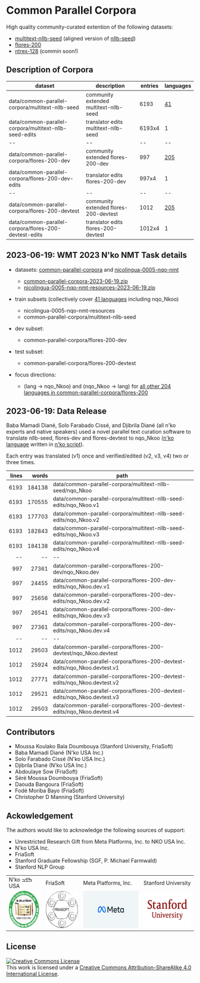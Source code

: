 # Common Parallel Corpora
High quality community-curated extention of the following datasets:
- [multitext-nllb-seed](https://github.com/common-parallel-corpora/multitext-nllb-seed) (aligned version of [nllb-seed](https://github.com/facebookresearch/flores/tree/main/nllb_seed))
- [flores-200](https://github.com/facebookresearch/flores/blob/main/flores200/README.md)  
- [ntrex-128](https://github.com/MicrosoftTranslator/NTREX) (commin soon!)


## Description of Corpora
|dataset                                                |description|entries|languages|
|--|--|--|--|
|data/common-parallel-corpora/multitext-nllb-seed       |community extended multitext-nllb-seed|6193|[41](data/common-parallel-corpora/lang-list-multitext-nllb-seed.md)|
|data/common-parallel-corpora/multitext-nllb-seed-edits |translator edits multitext-nllb-seed|6193x4|1|
|--|--|--|--|
|data/common-parallel-corpora/flores-200-dev            |community extended flores-200-dev|997|[205](data/common-parallel-corpora/lang-list-flores-200-dev.md)|
|data/common-parallel-corpora/flores-200-dev-edits      |translator edits flores-200-dev|997x4|1|
|--|--|--|--|
|data/common-parallel-corpora/flores-200-devtest        |community extended flores-200-devtest|1012|[205](data/common-parallel-corpora/lang-list-flores-200-devtest.md)|
|data/common-parallel-corpora/flores-200-devtest-edits  |translator edits flores-200-devtest|1012x4|1|


## 2023-06-19: WMT 2023 N'ko NMT Task details
- datasets: [common-parallel-corpora](https://github.com/common-parallel-corpora/common-parallel-corpora) and  [nicolingua-0005-nqo-nmt](https://github.com/mdoumbouya/nicolingua-0005-nqo-nmt-resources)
  - [common-parallel-corpora-2023-06-19.zip](https://github.com/common-parallel-corpora/common-parallel-corpora/archive/refs/tags/2023-06-19.zip)
  - [nicolingua-0005-nqo-nmt-resources-2023-06-19.zip](https://github.com/mdoumbouya/nicolingua-0005-nqo-nmt-resources/archive/refs/tags/2023-06-19.zip)


- train subsets (collectively cover [41 languages](https://github.com/common-parallel-corpora/common-parallel-corpora/blob/master/data/common-parallel-corpora/lang-list-multitext-nllb-seed.md) including nqo_Nkoo)
  - nicolingua-0005-nqo-nmt-resources
  - common-parallel-corpora/multitext-nllb-seed
- dev subset:
  - common-parallel-corpora/flores-200-dev
- test subset:
  - common-parallel-corpora/flores-200-devtest
- focus directions:
  - (lang -> nqo_Nkoo) and (nqo_Nkoo -> lang) for [all other 204 languages in common-parallel-corpora/flores-200](https://github.com/common-parallel-corpora/common-parallel-corpora/blob/master/data/common-parallel-corpora/lang-list-flores-200-dev.md)

## 2023-06-19: Data Release
Baba Mamadi Diané, Solo Farabado Cissé, and Djibrila Diané (all n'ko experts and native speakers) used a novel parallel text curation software to translate nllb-seed, flores-dev and flores-devtest to nqo_Nkoo ([n'ko language](https://en.wikipedia.org/wiki/N%27Ko_language) written in [n'ko script](https://en.wikipedia.org/wiki/N%27Ko_script)).

Each entry was translated (v1) once and verified/edited (v2, v3, v4) two or three times.


|lines|words|path|
|--:|--:|--|
|     6193 |   184138 | data/common-parallel-corpora/multitext-nllb-seed/nqo_Nkoo|
|     6193 |   170555 | data/common-parallel-corpora/multitext-nllb-seed-edits/nqo_Nkoo.v1|
|     6193 |   177703 | data/common-parallel-corpora/multitext-nllb-seed-edits/nqo_Nkoo.v2|
|     6193 |   182843 | data/common-parallel-corpora/multitext-nllb-seed-edits/nqo_Nkoo.v3|
|     6193 |   184138 | data/common-parallel-corpora/multitext-nllb-seed-edits/nqo_Nkoo.v4|
|--|--|--|
|      997 |    27361 | data/common-parallel-corpora/flores-200-dev/nqo_Nkoo.dev|
|      997 |    24455 | data/common-parallel-corpora/flores-200-dev-edits/nqo_Nkoo.dev.v1|
|      997 |    25656 | data/common-parallel-corpora/flores-200-dev-edits/nqo_Nkoo.dev.v2|
|      997 |    26541 | data/common-parallel-corpora/flores-200-dev-edits/nqo_Nkoo.dev.v3|
|      997 |    27361 | data/common-parallel-corpora/flores-200-dev-edits/nqo_Nkoo.dev.v4|
|--|--|--|
|     1012 |    29503 | data/common-parallel-corpora/flores-200-devtest/nqo_Nkoo.devtest|
|     1012 |    25924 | data/common-parallel-corpora/flores-200-devtest-edits/nqo_Nkoo.devtest.v1|
|     1012 |    27771 | data/common-parallel-corpora/flores-200-devtest-edits/nqo_Nkoo.devtest.v2|
|     1012 |    29521 | data/common-parallel-corpora/flores-200-devtest-edits/nqo_Nkoo.devtest.v3|
|     1012 |    29503 | data/common-parallel-corpora/flores-200-devtest-edits/nqo_Nkoo.devtest.v4|



## Contributors
- Moussa Koulako Bala Doumbouya (Stanford University, FriaSoft)
- Baba Mamadi Diané (N'ko USA Inc.)
- Solo Farabado Cissé (N'ko USA Inc.)
- Djibrila Diané (N'ko USA Inc.)
- Abdoulaye Sow (FriaSoft)
- Séré Moussa Doumbouya (FriaSoft)
- Daouda Bangoura (FriaSoft)
- Fodé Moriba Bayo (FriaSoft)
- Christopher D Manning (Stanford University)

## Ackowledgement
The authors would like to acknowledge the following sources of support:
- Unrestricted Research Gift from Meta Platforms, Inc. to NKO USA Inc.
- N'ko USA Inc.
- FriaSoft
- Stanford Graduate Fellowship (SGF, P. Michael Farmwald)
- Stanford NLP Group

<table>
  <tr>
    <td>
      N'ko ߒߞߏ USA
    </td>
    <td>
      FriaSoft
    </td>
    <td>
      Meta Platforms, Inc.
    </td>
    <td>
      Stanford University
    </td>
  </tr>
  <tr>
    <td>
      <img src='img/nko.png' height='100px' />
    </td>
    <td>
      <img src='img/friasoft.png' height='100px' />
    </td>
    <td>
      <img src='img/meta.png' height='100px' />
    </td>
    <td>
      <img src='img/stanford.png' height='100px' />
    </td>
  </tr>
</table>




## License
<a rel="license" href="http://creativecommons.org/licenses/by-sa/4.0/"><img alt="Creative Commons License" style="border-width:0" src="https://i.creativecommons.org/l/by-sa/4.0/88x31.png" /></a><br />This work is licensed under a <a rel="license" href="http://creativecommons.org/licenses/by-sa/4.0/">Creative Commons Attribution-ShareAlike 4.0 International License</a>.
